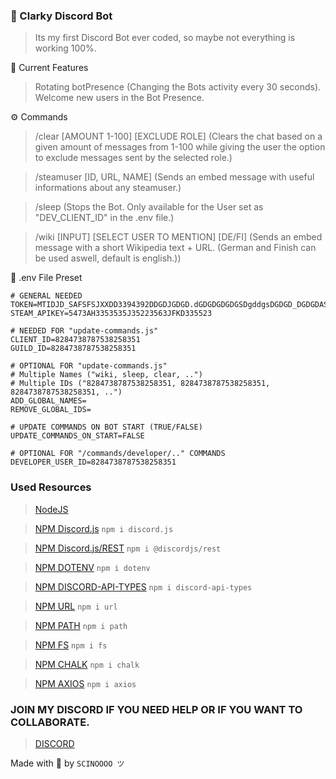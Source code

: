 
### 🤖 Clarky Discord Bot 

> Its my first Discord Bot ever coded, so maybe not everything is working 100%.

🌟 Current Features

> Rotating botPresence (Changing the Bots activity every 30 seconds). Welcome new users in the Bot Presence.


⚙️ Commands

> /clear [AMOUNT 1-100] [EXCLUDE ROLE] (Clears the chat based on a given amount of messages from 1-100 while giving the user the option to exclude messages sent by the selected role.)

> /steamuser [ID, URL, NAME] (Sends an embed message with useful informations about any steamuser.)

> /sleep (Stops the Bot. Only available for the User set as "DEV_CLIENT_ID" in the .env file.)

> /wiki [INPUT] [SELECT USER TO MENTION] [DE/FI] (Sends an embed message with a short Wikipedia text + URL. (German and Finish can be used aswell, default is english.))


📝 .env File Preset

```
# GENERAL NEEDED
TOKEN=MTIDJD_SAFSFSJXXDD3394392DDGDJGDGD.dGDGDGDGDGSDgddgsDGDGD_DGDGDASJM35AHS
STEAM_APIKEY=5473AH3353535J35223563JFKD335523

# NEEDED FOR "update-commands.js"
CLIENT_ID=8284738787538258351
GUILD_ID=8284738787538258351

# OPTIONAL FOR "update-commands.js"
# Multiple Names ("wiki, sleep, clear, ..")
# Multiple IDs ("8284738787538258351, 8284738787538258351, 8284738787538258351, ..")
ADD_GLOBAL_NAMES=
REMOVE_GLOBAL_IDS=

# UPDATE COMMANDS ON BOT START (TRUE/FALSE)
UPDATE_COMMANDS_ON_START=FALSE

# OPTIONAL FOR "/commands/developer/.." COMMANDS
DEVELOPER_USER_ID=8284738787538258351
```

### Used Resources

> [NodeJS](https://nodejs.org/en) 

> [NPM Discord.js](https://www.npmjs.com/package/discord.js?activeTab=readme) `npm i discord.js`

> [NPM Discord.js/REST](https://www.npmjs.com/package/@discordjs/rest) `npm i @discordjs/rest`

> [NPM DOTENV](https://www.npmjs.com/package/dotenv) `npm i dotenv`

> [NPM DISCORD-API-TYPES](https://www.npmjs.com/package/discord-api-types) `npm i discord-api-types`

> [NPM URL](https://www.npmjs.com/package/url) `npm i url`

> [NPM PATH](https://www.npmjs.com/package/path) `npm i path`

> [NPM FS](https://www.npmjs.com/package/fs) `npm i fs`

> [NPM CHALK](https://www.npmjs.com/package/chalk) `npm i chalk`

> [NPM AXIOS](https://www.npmjs.com/package/axios) `npm i axios`

### JOIN MY DISCORD IF YOU NEED HELP OR IF YOU WANT TO COLLABORATE.

> [DISCORD](https://www.discord.gg/6TUKHPSgAW)


Made with 💖 by `SCINOOOO ツ`